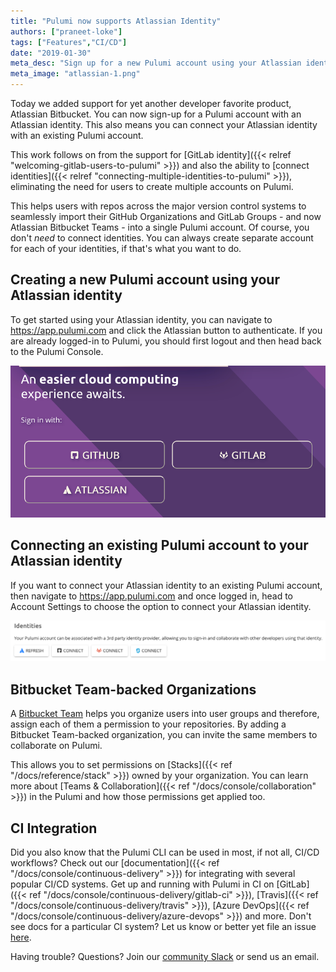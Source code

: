 ```yaml
---
title: "Pulumi now supports Atlassian Identity"
authors: ["praneet-loke"]
tags: ["Features","CI/CD"]
date: "2019-01-30"
meta_desc: "Sign up for a new Pulumi account using your Atlassian identity. If you have a Pulumi account, connect it with your Atlassian identity, invite members of your Bitbucket team, and start collaborating on Pulumi stacks owned by your organizations. You can also use the Pulumi CLI in your team's CI/CD workflow."
meta_image: "atlassian-1.png"
---
```


Today we added support for yet another developer favorite product,
Atlassian Bitbucket. You can now sign-up for a Pulumi account with an
Atlassian identity. This also means you can connect your Atlassian
identity with an existing Pulumi account.

This work follows on from the support for
[GitLab identity]({{< relref "welcoming-gitlab-users-to-pulumi" >}})
and also the ability to
[connect identities]({{< relref "connecting-multiple-identities-to-pulumi" >}}),
eliminating the need for users to create multiple accounts on Pulumi.

This helps users with repos across the major version control systems to
seamlessly import their GitHub Organizations and GitLab Groups - and now
Atlassian Bitbucket Teams - into a single Pulumi account. Of course, you
don't *need* to connect identities. You can always create separate
account for each of your identities, if that's what you want to do.
<!--more-->

## Creating a new Pulumi account using your Atlassian identity

To get started using your Atlassian identity, you can navigate to
<https://app.pulumi.com> and click the Atlassian button to authenticate.
If you are already logged-in to Pulumi, you should first logout and then
head back to the Pulumi Console.

![atlassian-1](./atlassian-1.png)

## Connecting an existing Pulumi account to your Atlassian identity

If you want to connect your Atlassian identity to an existing Pulumi
account, then navigate to <https://app.pulumi.com> and once logged in,
head to Account Settings to choose the option to connect your Atlassian
identity.

![atlassian-2](./atlassian-2.png)

## Bitbucket Team-backed Organizations

A [Bitbucket Team](https://confluence.atlassian.com/bitbucket/teams-321853005.html)
helps you organize users into user groups and therefore, assign each of
them a permission to your repositories. By adding a Bitbucket
Team-backed organization, you can invite the same members to collaborate
on Pulumi. 

This allows you to set permissions on
[Stacks]({{< ref "/docs/reference/stack" >}}) owned by your
organization. You can learn more about
[Teams & Collaboration]({{< ref "/docs/console/collaboration" >}})
in the Pulumi and how those permissions get applied too.

## CI Integration

Did you also know that the Pulumi CLI can be used in most, if not all,
CI/CD workflows? Check out our
[documentation]({{< ref "/docs/console/continuous-delivery" >}}) for integrating
with several popular CI/CD systems. Get up and running with Pulumi in CI
on [GitLab]({{< ref "/docs/console/continuous-delivery/gitlab-ci" >}}),
[Travis]({{< ref "/docs/console/continuous-delivery/travis" >}}),
[Azure DevOps]({{< ref "/docs/console/continuous-delivery/azure-devops" >}}) and more.
Don't see docs for a particular CI system? Let us know or better yet
file an issue [here](https://github.com/pulumi/docs/issues).

Having trouble? Questions? Join our
[community Slack](https://slack.pulumi.com/) or send us an email.
